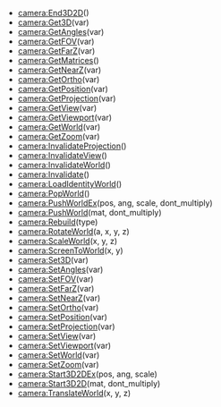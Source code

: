 - [camera:End3D2D](nil)()
- [camera:Get3D](nil)(var)
- [camera:GetAngles](nil)(var)
- [camera:GetFOV](nil)(var)
- [camera:GetFarZ](nil)(var)
- [camera:GetMatrices](nil)()
- [camera:GetNearZ](nil)(var)
- [camera:GetOrtho](nil)(var)
- [camera:GetPosition](nil)(var)
- [camera:GetProjection](nil)(var)
- [camera:GetView](nil)(var)
- [camera:GetViewport](nil)(var)
- [camera:GetWorld](nil)(var)
- [camera:GetZoom](nil)(var)
- [camera:InvalidateProjection](nil)()
- [camera:InvalidateView](nil)()
- [camera:InvalidateWorld](nil)()
- [camera:Invalidate](nil)()
- [camera:LoadIdentityWorld](nil)()
- [camera:PopWorld](nil)()
- [camera:PushWorldEx](nil)(pos, ang, scale, dont_multiply)
- [camera:PushWorld](nil)(mat, dont_multiply)
- [camera:Rebuild](nil)(type)
- [camera:RotateWorld](nil)(a, x, y, z)
- [camera:ScaleWorld](nil)(x, y, z)
- [camera:ScreenToWorld](nil)(x, y)
- [camera:Set3D](nil)(var)
- [camera:SetAngles](nil)(var)
- [camera:SetFOV](nil)(var)
- [camera:SetFarZ](nil)(var)
- [camera:SetNearZ](nil)(var)
- [camera:SetOrtho](nil)(var)
- [camera:SetPosition](nil)(var)
- [camera:SetProjection](nil)(var)
- [camera:SetView](nil)(var)
- [camera:SetViewport](nil)(var)
- [camera:SetWorld](nil)(var)
- [camera:SetZoom](nil)(var)
- [camera:Start3D2DEx](nil)(pos, ang, scale)
- [camera:Start3D2D](nil)(mat, dont_multiply)
- [camera:TranslateWorld](nil)(x, y, z)